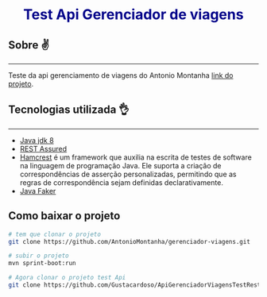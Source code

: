 <h1 align="center" style="color:darkblue ">Test Api Gerenciador de viagens</h1>

## Sobre ✌
___
   Teste da api gerenciamento de viagens do Antonio Montanha [link do projeto](https://github.com/AntonioMontanha/gerenciador-viagens).

## Tecnologias utilizada 👌
___
- [Java jdk 8](https://www.oracle.com/br/java/technologies/javase/javase-jdk8-downloads.html) 
- [REST Assured](https://rest-assured.io/)
- [Hamcrest](http://hamcrest.org/JavaHamcrest/javadoc/1.3/org/hamcrest/Matchers.html) é um framework que auxilia na escrita de testes de software na linguagem de programação Java. Ele suporta a criação de correspondências de asserção personalizadas, permitindo que as regras de correspondência sejam definidas declarativamente.
- [Java Faker](https://github.com/DiUS/java-faker)

## Como baixar o projeto

~~~~bash
# tem que clonar o projeto 
git clone https://github.com/AntonioMontanha/gerenciador-viagens.git

# subir o projeto 
mvn sprint-boot:run

# Agora clonar o projeto test Api
git clone https://github.com/Gustacardoso/ApiGerenciadorViagensTestRestAssured.git



